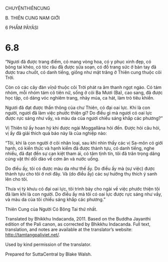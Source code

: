 CHUYỆNTHIÊNCUNG

B. THIÊN CUNG NAM GIỚI

6 PHẨM PĀYĀSI

# 6.8

“Ngươi đã được trang điểm, có mang vòng hoa, có y phục xinh đẹp, có bông tai khéo, có tóc râu đã được sửa soạn, có đồ trang sức ở bàn tay đã được trau chuốt, có danh tiếng, giống như mặt trăng ở Thiên cung thuộc cõi Trời.

Còn có các cây đàn _vīṇā_ thuộc cõi Trời phát ra âm thanh ngọt ngào. Có tám nhóm, mỗi nhóm tám cô tiên nữ, sống ở cõi Ba Mươi (Ba), cao sang, đã được học tập, có dáng vóc nghiêm trang, nhảy múa, ca hát, làm trò tiêu khiển.

Ngươi đã đạt được thần thông của chư Thiên, có đại oai lực. Khi là con người, ngươi đã làm việc phước thiện gì? Do điều gì mà ngươi có oai lực được rực sáng như vầy, và màu da của ngươi chiếu sáng khắp các phương?”

Vị Thiên tử ấy hoan hỷ khi được ngài Moggallāna hỏi đến. Ðược hỏi câu hỏi, vị ấy đã giải thích quả báo này là của nghiệp nào:

“Tôi, khi là con người ở cõi nhân loại, sau khi nhìn thấy các vị Sa-môn có giới hạnh, có kiến thức và hạnh kiểm đã được thành tựu, có danh tiếng, nghe nhiều, đã đạt đến sự cạn kiệt tham ái, có tâm tịnh tín, tôi đã trân trọng dâng cúng vật thí dồi dào về cơm ăn và nước uống.

Do điều ấy, tôi có được màu da như thế ấy. Do điều ấy mà (sự việc) được thành tựu cho tôi ở nơi đây. Và (do điều ấy) các sự hưởng thụ thích ý sanh lên cho tôi.

Thưa vị tỳ khưu có đại oai lực, tôi trình bày cho ngài về việc phước thiện tôi đã làm khi là con người. Do điều ấy mà tôi có oai lực được rực sáng như vầy, và màu da của tôi chiếu sáng khắp các phương.”

Thiên Cung của Người Có Bông Tai thứ nhất.

Translated by Bhikkhu Indacanda, 2011. Based on the Buddha Jayanthi edition of the Pali canon, as corrected by Bhikkhu Indacanda. Full text, translation, and notes are available at the translator’s website: http://tamtangpaliviet.net/.

Used by kind permission of the translator.

Prepared for SuttaCentral by Blake Walsh.